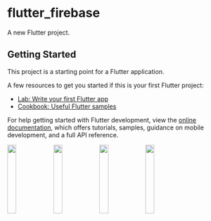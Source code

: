 # flutter_firebase

A new Flutter project.

## Getting Started

This project is a starting point for a Flutter application.

A few resources to get you started if this is your first Flutter project:

- [Lab: Write your first Flutter app](https://docs.flutter.dev/get-started/codelab)
- [Cookbook: Useful Flutter samples](https://docs.flutter.dev/cookbook)

For help getting started with Flutter development, view the
[online documentation](https://docs.flutter.dev/), which offers tutorials,
samples, guidance on mobile development, and a full API reference.
<p>
  <img src="https://github.com/kunalsahu7/flutter_firebase/assets/119474574/9a3024f0-f312-4391-9f29-bfee43d9f4ac" width="20%">
  <img src="https://github.com/kunalsahu7/flutter_firebase/assets/119474574/1b9c7539-d43b-4012-8b22-a206fadfcc81" width="20%">

  <img src="https://github.com/kunalsahu7/flutter_firebase/assets/119474574/7ee461a3-6868-48c9-9341-b791a30fc319" width="20%">
  <img src="https://github.com/kunalsahu7/flutter_firebase/assets/119474574/1362de39-7ca3-4df4-93db-7cbdbe2f77cd" width="20%">


</p>
